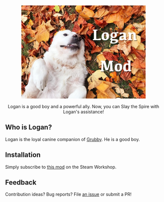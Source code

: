 <p align="center">
  <img alt="Logan Mod" src="./steam/image.jpg" width="400" />
</p>

<p align="center">
Logan is a good boy and a powerful ally. Now, you can Slay the Spire with Logan's assistance!
</p>

## Who is Logan?

Logan is the loyal canine companion of
[Grubby](https://en.wikipedia.org/wiki/Grubby). He is a good boy.

## Installation

Simply subscribe to
[this mod](https://steamcommunity.com/sharedfiles/filedetails/?id=3266253644) on
the Steam Workshop.

## Feedback

Contribution ideas? Bug reports? File
[an issue](https://github.com/brollin/LoganMod/issues/new/choose) or submit a
PR!

